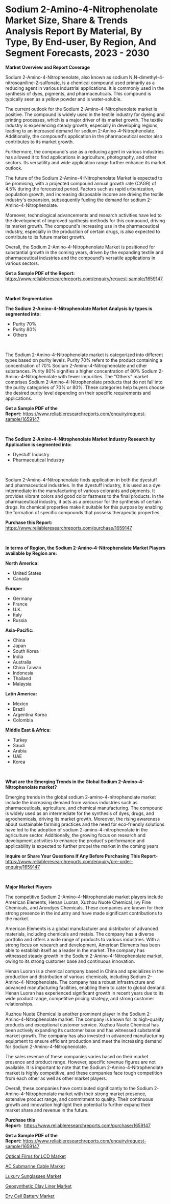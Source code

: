 <p><h1>Sodium 2-Amino-4-Nitrophenolate Market Size, Share & Trends Analysis Report By Material, By Type, By End-user, By Region, And Segment Forecasts, 2023 - 2030</h1></p><p><strong>Market Overview and Report Coverage</strong></p>
<p><p>Sodium 2-Amino-4-Nitrophenolate, also known as sodium N,N-dimethyl-4-nitrosoaniline-2-sulfonate, is a chemical compound used primarily as a reducing agent in various industrial applications. It is commonly used in the synthesis of dyes, pigments, and pharmaceuticals. This compound is typically seen as a yellow powder and is water-soluble.</p><p>The current outlook for the Sodium 2-Amino-4-Nitrophenolate market is positive. The compound is widely used in the textile industry for dyeing and printing processes, which is a major driver of its market growth. The textile industry is experiencing steady growth, especially in developing regions, leading to an increased demand for sodium 2-Amino-4-Nitrophenolate. Additionally, the compound's application in the pharmaceutical sector also contributes to its market growth.</p><p>Furthermore, the compound's use as a reducing agent in various industries has allowed it to find applications in agriculture, photography, and other sectors. Its versatility and wide application range further enhance its market outlook.</p><p>The future of the Sodium 2-Amino-4-Nitrophenolate Market is expected to be promising, with a projected compound annual growth rate (CAGR) of 4.5% during the forecasted period. Factors such as rapid urbanization, population growth, and increasing disposable income are driving the textile industry's expansion, subsequently fueling the demand for sodium 2-Amino-4-Nitrophenolate.</p><p>Moreover, technological advancements and research activities have led to the development of improved synthesis methods for this compound, driving its market growth. The compound's increasing use in the pharmaceutical industry, especially in the production of certain drugs, is also expected to contribute to its future market growth.</p><p>Overall, the Sodium 2-Amino-4-Nitrophenolate Market is positioned for substantial growth in the coming years, driven by the expanding textile and pharmaceutical industries and the compound's versatile applications in various sectors.</p></p>
<p><strong>Get a Sample PDF of the Report:</strong> <a href="https://www.reliableresearchreports.com/enquiry/request-sample/1659147">https://www.reliableresearchreports.com/enquiry/request-sample/1659147</a></p>
<p>&nbsp;</p>
<p><strong>Market Segmentation</strong></p>
<p><strong>The Sodium 2-Amino-4-Nitrophenolate Market Analysis by types is segmented into:</strong></p>
<p><ul><li>Purity 70%</li><li>Purity 80%</li><li>Others</li></ul></p>
<p>&nbsp;</p>
<p><p>The Sodium 2-Amino-4-Nitrophenolate market is categorized into different types based on purity levels. Purity 70% refers to the product containing a concentration of 70% Sodium 2-Amino-4-Nitrophenolate and other substances. Purity 80% signifies a higher concentration of 80% Sodium 2-Amino-4-Nitrophenolate with fewer impurities. The "Others" market comprises Sodium 2-Amino-4-Nitrophenolate products that do not fall into the purity categories of 70% or 80%. These categories help buyers choose the desired purity level depending on their specific requirements and applications.</p></p>
<p><strong>Get a Sample PDF of the Report:</strong>&nbsp;<a href="https://www.reliableresearchreports.com/enquiry/request-sample/1659147">https://www.reliableresearchreports.com/enquiry/request-sample/1659147</a></p>
<p>&nbsp;</p>
<p><strong>The Sodium 2-Amino-4-Nitrophenolate Market Industry Research by Application is segmented into:</strong></p>
<p><ul><li>Dyestuff Industry</li><li>Pharmaceutical Industry</li></ul></p>
<p>&nbsp;</p>
<p><p>Sodium 2-Amino-4-Nitrophenolate finds application in both the dyestuff and pharmaceutical industries. In the dyestuff industry, it is used as a dye intermediate in the manufacturing of various colorants and pigments. It provides vibrant colors and good color fastness to the final products. In the pharmaceutical industry, it acts as a precursor for the synthesis of certain drugs. Its chemical properties make it suitable for this purpose by enabling the formation of specific compounds that possess therapeutic properties.</p></p>
<p><strong>Purchase this Report:</strong>&nbsp; <a href="https://www.reliableresearchreports.com/purchase/1659147">https://www.reliableresearchreports.com/purchase/1659147</a></p>
<p>&nbsp;</p>
<p><strong>In terms of Region, the Sodium 2-Amino-4-Nitrophenolate Market Players available by Region are:</strong></p>
<p>
    <p> <strong> North America: </strong>
        <ul>
            <li>United States</li>
            <li>Canada</li>
        </ul>
        </p> 
    <p> <strong> Europe: </strong>
        <ul>
            <li>Germany</li>
            <li>France</li>
            <li>U.K.</li>
            <li>Italy</li>
            <li>Russia</li>
        </ul>
        </p> 
    <p> <strong> Asia-Pacific: </strong>
        <ul>
            <li>China</li>
            <li>Japan</li>
            <li>South Korea</li>
            <li>India</li>
            <li>Australia</li>
            <li>China Taiwan</li>
            <li>Indonesia</li>
            <li>Thailand</li>
            <li>Malaysia</li>
        </ul>
        </p> 
    <p> <strong> Latin America: </strong>
        <ul>
            <li>Mexico</li>
            <li>Brazil</li>
            <li>Argentina Korea</li>
            <li>Colombia</li>
        </ul>
        </p> 
    <p> <strong> Middle East & Africa: </strong>
        <ul>
            <li>Turkey</li>
            <li>Saudi</li>
            <li>Arabia</li>
            <li>UAE</li>
            <li>Korea</li>
        </ul>
    </p>
    </p>
<p>&nbsp;</p>
<p><strong>What are the Emerging Trends in the Global Sodium 2-Amino-4-Nitrophenolate market?</strong></p>
<p><p>Emerging trends in the global sodium 2-amino-4-nitrophenolate market include the increasing demand from various industries such as pharmaceuticals, agriculture, and chemical manufacturing. The compound is widely used as an intermediate for the synthesis of dyes, drugs, and agrochemicals, driving its market growth. Moreover, the rising awareness about sustainable farming practices and the need for eco-friendly solutions have led to the adoption of sodium 2-amino-4-nitrophenolate in the agriculture sector. Additionally, the growing focus on research and development activities to enhance the product's performance and applicability is expected to further propel the market in the coming years.</p></p>
<p><strong>Inquire or Share Your Questions If Any Before Purchasing This Report</strong>- <a href="https://www.reliableresearchreports.com/enquiry/pre-order-enquiry/1659147">https://www.reliableresearchreports.com/enquiry/pre-order-enquiry/1659147</a></p>
<p>&nbsp;</p>
<p><strong>Major Market Players</strong></p>
<p><p>The competitive Sodium 2-Amino-4-Nitrophenolate market players include American Elements, Henan Luoran, Xuzhou Nuote Chemical, Ivy Fine Chemicals, and Arondyes Chemicals. These companies are known for their strong presence in the industry and have made significant contributions to the market. </p><p>American Elements is a global manufacturer and distributor of advanced materials, including chemicals and metals. The company has a diverse portfolio and offers a wide range of products to various industries. With a strong focus on research and development, American Elements has been able to establish itself as a leader in the market. The company has witnessed steady growth in the Sodium 2-Amino-4-Nitrophenolate market, owing to its strong customer base and continuous innovation. </p><p>Henan Luoran is a chemical company based in China and specializes in the production and distribution of various chemicals, including Sodium 2-Amino-4-Nitrophenolate. The company has a robust infrastructure and advanced manufacturing facilities, enabling them to cater to global demand. Henan Luoran has experienced significant growth in recent years due to its wide product range, competitive pricing strategy, and strong customer relationships.</p><p>Xuzhou Nuote Chemical is another prominent player in the Sodium 2-Amino-4-Nitrophenolate market. The company is known for its high-quality products and exceptional customer service. Xuzhou Nuote Chemical has been actively expanding its customer base and has witnessed substantial market growth. The company has also invested in advanced manufacturing equipment to ensure efficient production and meet the increasing demand for Sodium 2-Amino-4-Nitrophenolate.</p><p>The sales revenue of these companies varies based on their market presence and product range. However, specific revenue figures are not available. It is important to note that the Sodium 2-Amino-4-Nitrophenolate market is highly competitive, and these companies face tough competition from each other as well as other market players.</p><p>Overall, these companies have contributed significantly to the Sodium 2-Amino-4-Nitrophenolate market with their strong market presence, extensive product range, and commitment to quality. Their continuous growth and innovation highlight their potential to further expand their market share and revenue in the future.</p></p>
<p><strong>Purchase this Report:</strong>&nbsp;&nbsp;<a href="https://www.reliableresearchreports.com/purchase/1659147">https://www.reliableresearchreports.com/purchase/1659147</a></p>
<p></p>
<p><strong>Get a Sample PDF of the Report:</strong>&nbsp;<a href="https://www.reliableresearchreports.com/enquiry/request-sample/1659147">https://www.reliableresearchreports.com/enquiry/request-sample/1659147</a></p>
<p><p><a href="https://github.com/kuntayevaz/Market-Research-Report-List-1/blob/main/optical-films-for-lcd-market.md">Optical Films for LCD Market</a></p><p><a href="https://github.com/Krish2023na/Market-Research-Report-List-1/blob/main/ac-submarine-cable-market.md">AC Submarine Cable Market</a></p><p><a href="https://medium.com/@sanju991215/luxury-sunglasses-market-size-growth-forecast-2023-2030-73923f11df76">Luxury Sunglasses Market</a></p><p><a href="https://medium.com/@sheetal.reportprime/geosynthetic-clay-liner-market-size-growth-forecast-2023-2030-0f80d949884a">Geosynthetic Clay Liner Market</a></p><p><a href="https://www.linkedin.com/pulse/dry-cell-battery-market-size-share-amp-trends-analysis-report/">Dry Cell Battery Market</a></p></p>